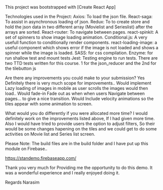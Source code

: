 This project was bootstrapped with [Create React App]

Technologies used in the Project:
Axios: To load the json file.
React-saga: To assist in asynchronous loading of json.
Redux: To to create store and hold the json data in two different array (Movielist and Serieslist) after the arrays are sorted.
React-router: To navigate between pages.
react-spinkit: A set of spinners to show image loading animation.
Conditional.js: A very usefull function to conditionally render components.
react-loading-image: a useful component which shows error if the image is not loaded and shows a spinner while the image is loaded.
SASS: for css compilation.
Enzyme: for run shallow test and mount tests
Jest: Testing engine to run tests.
There are two TTD tests written for this course. 1 for the json_reducer and the 2nd for the tilebutton js

Are there any improvements you could make to your submission?
Yes Definitely there is very much scope for improvements..
Would implement Lazy loading of images in mobile as user scrolls the images would then load..
Would fade-in Fade out as when when users Navigate between pages... to give a nice transition.
Would Include velocity animations so the tiles appear with some animation to screen.

What would you do differently if you were allocated more time?
I would definitely work on the improvements listed above, If I had  given more time.
Also I would have tried to provide users the option to adjust filters, So their would be some changes hapening on the tiles and we could get to do some activities on Movie list and Series list screen.

Please Note: The build files are in the build folder and I have put up this module on Firebase..

https://standemo.firebaseapp.com/

Thank you very much for Providing me the opportunity to do this demo. It was a wonderful experience and I really enjoyed doing it.

Regards
Narasim